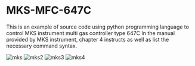 # MKS-MFC-647C

This is an example of source code using python programming language to control MKS instrument multi gas controller type 647C 
In the manual provided by MKS instrument, chapter 4 instructs as well as list the necessary command syntax.

![mks](https://user-images.githubusercontent.com/75113622/196220436-366c096b-2b68-4b98-96d1-bb26e8df1c2b.jpg)
![mks2](https://user-images.githubusercontent.com/75113622/196221533-0418adef-219d-4e39-8096-435026ffd544.jpg)
![mks3](https://user-images.githubusercontent.com/75113622/196222238-e80e8113-a280-489e-a71f-15b6bb6fada2.jpg)
![mks4](https://user-images.githubusercontent.com/75113622/196222239-5705c207-112b-4dac-8fb6-0b4b6e649138.jpg)
